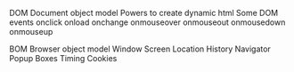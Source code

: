 DOM
Document object model
Powers to create dynamic html
Some DOM events
    onclick
    onload
    onchange
    onmouseover
    onmouseout
    onmousedown
    onmouseup

BOM
Browser object model
    Window
    Screen
    Location
    History
    Navigator
    Popup Boxes
    Timing
    Cookies